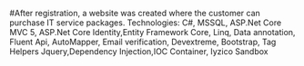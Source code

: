 #After registration, a website was created where the customer can purchase IT service packages.
Technologies: C#, MSSQL, ASP.Net Core MVC 5, ASP.Net Core Identity,Entity Framework Core, Linq, Data annotation, 
Fluent Api, AutoMapper, Email verification, Devextreme, Bootstrap, Tag Helpers Jquery,Dependency Injection,IOC Container, Iyzico Sandbox
